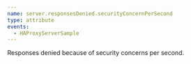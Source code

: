```yaml
---
name: server.responsesDenied.securityConcernPerSecond
type: attribute
events:
  - HAProxyServerSample
---
```


Responses denied because of security concerns per second.